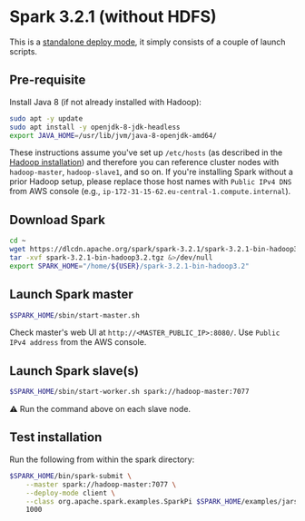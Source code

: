 # Spark 3.2.1 (without HDFS)

This is a [standalone deploy mode](https://spark.apache.org/docs/latest/spark-standalone.html
), it simply consists of a couple of launch scripts.

## Pre-requisite

Install Java 8 (if not already installed with Hadoop):

```bash
sudo apt -y update
sudo apt install -y openjdk-8-jdk-headless
export JAVA_HOME=/usr/lib/jvm/java-8-openjdk-amd64/
```

These instructions assume you've set up `/etc/hosts` (as described in the [Hadoop installation](./HADOOP.md)) and therefore you can reference cluster nodes with `hadoop-master`, `hadoop-slave1`, and so on.
If you're installing Spark without a prior Hadoop setup, please replace those host names with `Public IPv4 DNS` from AWS console (e.g., `ip-172-31-15-62.eu-central-1.compute.internal`).

## Download Spark

```bash
cd ~
wget https://dlcdn.apache.org/spark/spark-3.2.1/spark-3.2.1-bin-hadoop3.2.tgz
tar -xvf spark-3.2.1-bin-hadoop3.2.tgz &>/dev/null
export SPARK_HOME="/home/${USER}/spark-3.2.1-bin-hadoop3.2"
```

## Launch Spark master

```bash
$SPARK_HOME/sbin/start-master.sh
```

Check master's web UI at `http://<MASTER_PUBLIC_IP>:8080/`. Use `Public IPv4 address` from the AWS console.


## Launch Spark slave(s)

```bash
$SPARK_HOME/sbin/start-worker.sh spark://hadoop-master:7077
```

:warning: Run the command above on each slave node.

## Test installation

Run the following from within the spark directory:

```bash
$SPARK_HOME/bin/spark-submit \
    --master spark://hadoop-master:7077 \
    --deploy-mode client \
    --class org.apache.spark.examples.SparkPi $SPARK_HOME/examples/jars/spark-examples_2.12-3.2.1.jar \
    1000
```